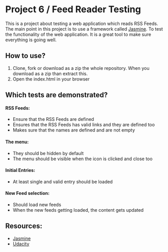 # Project 6 / Feed Reader Testing

This is a project about testing a web application which reads RSS Feeds. The main point in 
this project is to use a framework called [Jasmine](http://jasmine.github.io/). To test the functionality of the web application.
It is a great tool to make sure everything is going well.

## How to use?

1. Clone, fork or download as a zip the whole repository. When you download as a zip than extract this.
2. Open the index.html in your browser

## Which tests are demonstrated?

#### RSS Feeds:

* Ensure that the RSS Feeds are defined
* Ensures that the RSS Feeds has valid links and they are defined too
* Makes sure that the names are defined and are not empty

#### The menu:

* They should be hidden by default
* The menu should be visible when the icon is clicked and close too

#### Initial Entries:

* At least single and valid entry should be loaded

#### New Feed selection: 

* Should load new feeds
* When the new feeds getting loaded, the content gets updated

## Resources:

* [Jasmine](http://jasmine.github.io/)
* [Udacity](https://www.udacity.com)